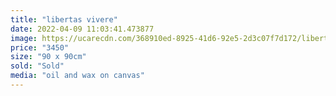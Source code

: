 ```yaml
---
title: "libertas vivere"
date: 2022-04-09 11:03:41.473877
image: https://ucarecdn.com/368910ed-8925-41d6-92e5-2d3c07f7d172/libertas-vivere.jpg
price: "3450"
size: "90 x 90cm"
sold: "Sold"
media: "oil and wax on canvas"
---
```


